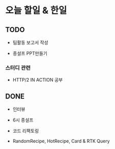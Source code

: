# 오늘 할일 & 한일

## TODO

- 팀활동 보고서 작성

- 종설프 PPT만들기

### 스터디 관련

- HTTP/2 IN ACTION 공부

## DONE

- 인터뷰

- 6시 종설프

- 코드 리팩토링
- RandomRecipe, HotRecipe, Card & RTK Query
